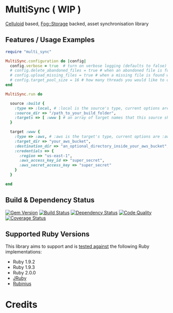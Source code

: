 # MultiSync ( WIP )

[Celluloid] based, [Fog::Storage] backed, asset synchronisation library

## Features / Usage Examples

```ruby
require "multi_sync"

MultiSync.configuration do |config|
  config.verbose = true  # turn on verbose logging (defaults to false)
  # config.delete_abandoned_files = true # when an abondoned file is found whether to remove it (defaults to true)
  # config.upload_missing_files = true # when a missing file is found whether to upload it (defaults to true)
  # config.target_pool_size = 16 # how many threads you would like to open for each target (defaults to the amount of CPU core's your machine has)
end

MultiSync.run do

  source :build {
    :type => :local, # :local is the source's type, current options are :local
    :source_dir => "/path_to_your_build_folder",
    :targets => [ :www ] # an array of target names that this source should sync against
  }

  target :www {
    :type => :aws, # :aws is the target's type, current options are :aws
    :target_dir => "your_aws_bucket",
    :destination_dir => "an_optional_directory_inside_your_aws_bucket",
    :credentials => {
      :region => "us-east-1",
      :aws_access_key_id => "super_secret",
      :aws_secret_access_key => "super_secret"
    }
  }

end

```

## Build & Dependency Status

[![Gem Version](https://badge.fury.io/rb/multi_sync.png)][gem]
[![Build Status](https://travis-ci.org/karlfreeman/multi_sync.png)][travis]
[![Dependency Status](https://gemnasium.com/karlfreeman/multi_sync.png?travis)][gemnasium]
[![Code Quality](https://codeclimate.com/github/karlfreeman/multi_sync.png)][codeclimate]
[![Coverage Status](https://coveralls.io/repos/karlfreeman/multi_sync/badge.png?branch=master)][coveralls]

## Supported Ruby Versions
This library aims to support and is [tested against][travis] the following Ruby
implementations:

* Ruby 1.9.2
* Ruby 1.9.3
* Ruby 2.0.0
* [JRuby][]
* [Rubinius][]

# Credits

[celluloid]: http://celluloid.io
[fog::storage]: http://fog.io/storage
[gem]: https://rubygems.org/gems/multi_sync
[travis]: http://travis-ci.org/karlfreeman/multi_sync
[gemnasium]: https://gemnasium.com/karlfreeman/multi_sync
[coveralls]: https://coveralls.io/r/karlfreeman/multi_sync
[codeclimate]: https://codeclimate.com/github/karlfreeman/multi_sync
[jruby]: http://www.jruby.org
[rubinius]: http://rubini.us